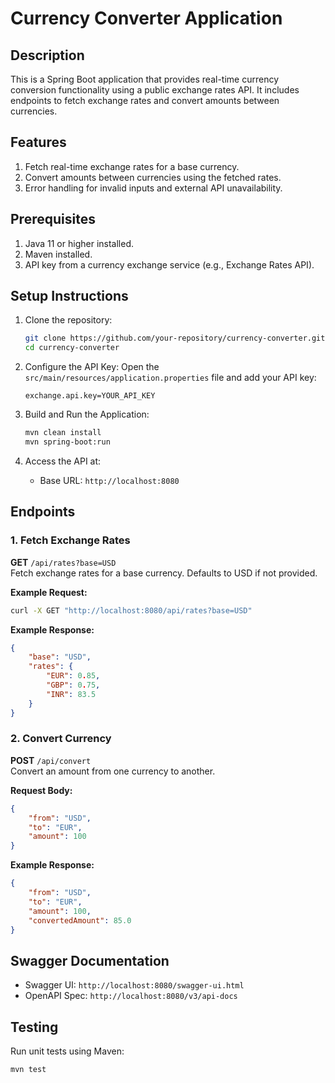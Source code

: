 
# Currency Converter Application

## Description
This is a Spring Boot application that provides real-time currency conversion functionality using a public exchange rates API. It includes endpoints to fetch exchange rates and convert amounts between currencies.

## Features
1. Fetch real-time exchange rates for a base currency.
2. Convert amounts between currencies using the fetched rates.
3. Error handling for invalid inputs and external API unavailability.

## Prerequisites
1. Java 11 or higher installed.
2. Maven installed.
3. API key from a currency exchange service (e.g., Exchange Rates API).

## Setup Instructions
1. Clone the repository:
   ```bash
   git clone https://github.com/your-repository/currency-converter.git
   cd currency-converter
   ```

2. Configure the API Key:
   Open the `src/main/resources/application.properties` file and add your API key:
   ```properties
   exchange.api.key=YOUR_API_KEY
   ```

3. Build and Run the Application:
   ```bash
   mvn clean install
   mvn spring-boot:run
   ```

4. Access the API at:
   - Base URL: `http://localhost:8080`

## Endpoints
### 1. Fetch Exchange Rates
**GET** `/api/rates?base=USD`  
Fetch exchange rates for a base currency. Defaults to USD if not provided.

**Example Request:**
```bash
curl -X GET "http://localhost:8080/api/rates?base=USD"
```

**Example Response:**
```json
{
    "base": "USD",
    "rates": {
        "EUR": 0.85,
        "GBP": 0.75,
        "INR": 83.5
    }
}
```

### 2. Convert Currency
**POST** `/api/convert`  
Convert an amount from one currency to another.

**Request Body:**
```json
{
    "from": "USD",
    "to": "EUR",
    "amount": 100
}
```

**Example Response:**
```json
{
    "from": "USD",
    "to": "EUR",
    "amount": 100,
    "convertedAmount": 85.0
}
```

## Swagger Documentation
- Swagger UI: `http://localhost:8080/swagger-ui.html`
- OpenAPI Spec: `http://localhost:8080/v3/api-docs`

## Testing
Run unit tests using Maven:
```bash
mvn test
```


